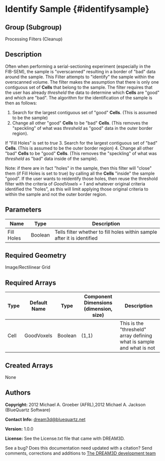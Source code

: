 Identify Sample {#identifysample}
======

## Group (Subgroup) ##
Processing Filters (Cleanup)

## Description ##
Often when performing a serial-sectioning experiment (especially in the FIB-SEM), the sample is "overscanned" resulting in a border of "bad" data around the sample.  This Filter attempts to "identify" the sample within the overscanned volume.  The filter makes the assumption that there is only one contiguous set of **Cells** that belong to the sample.  The filter requires that the user has already *thresheld* the data to determine which **Cells** are "good" and which are "bad".  The algorithm for the identification of the sample is then as follows:

1. Search for the largest contiguous set of "good" **Cells**. (This is assumed to be the sample)  
2. Change all other "good" **Cells**  to be "bad" **Cells**.  (This removes the "speckling" of what was *thresheld* as "good" data in the outer border region).

If "Fill Holes" is set to *true*
3. Search for the largest contiguous set of "bad" **Cells**. (This is assumed to be the outer border region)
4. Change all other "bad" **Cells**  to be "good" **Cells**.  (This removes the "speckling" of what was *thresheld* as "bad" data inside of the sample).

Note: if there are in fact "holes" in the sample, then this filter will "close" them (if Fill Holes is set to true) by calling all the **Cells** "inside" the sample "good".  If the user wants to reidentify those holes, then reuse the threshold filter with the criteria of *GoodVoxels = 1* and whatever original criteria identified the "holes", as this will limit applying those original criteria to within the sample and not the outer border region.

## Parameters ##
| Name | Type | Description |
|------|------|------|
| Fill Holes | Boolean | Tells filter whether to fill holes within sample after it is identified |

## Required Geometry ##
Image/Rectilinear Grid

## Required Arrays ##
| Type | Default Name | Type | Component Dimensions (dimension, size) | Description |
|------|--------------|-------------|---------|-----|
| Cell | GoodVoxels | Boolean | (1,1) | This is the "thresheld" array defining what is sample and what is not |

## Created Arrays ##
None

## Authors ##

**Copyright:** 2012 Michael A. Groeber (AFRL),2012 Michael A. Jackson (BlueQuartz Software)

**Contact Info:** dream3d@bluequartz.net

**Version:** 1.0.0

**License:**  See the License.txt file that came with DREAM3D.




See a bug? Does this documentation need updated with a citation? Send comments, corrections and additions to [The DREAM3D development team](mailto:dream3d@bluequartz.net?subject=Documentation%20Correction)

